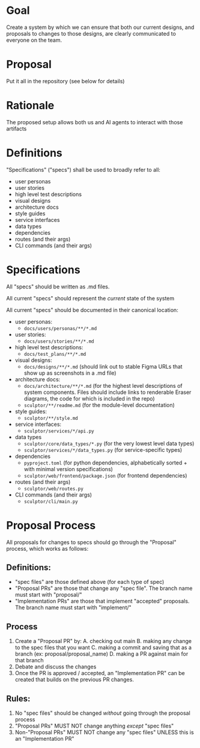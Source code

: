 # Goal

Create a system by which we can ensure that both our current designs, and proposals to changes to those designs, are clearly communicated to everyone on the team.

# Proposal

Put it all in the repository (see below for details)

# Rationale

The proposed setup allows both us and AI agents to interact with those artifacts

# Definitions

"Specifications" ("specs") shall be used to broadly refer to all:
- user personas
- user stories
- high level test descriptions
- visual designs
- architecture docs
- style guides
- service interfaces
- data types
- dependencies
- routes (and their args)
- CLI commands (and their args)

# Specifications

All "specs" should be written as .md files.

All current "specs" should represent the *current* state of the system

All current "specs" should be documented in their canonical location:
- user personas:
    - `docs/users/personas/**/*.md`
- user stories:
    - `docs/users/stories/**/*.md`
- high level test descriptions:
    - `docs/test_plans/**/*.md`
- visual designs:
    - `docs/designs/**/*.md`  (should link out to stable Figma URLs that show up as screenshots in a .md file)
- architecture docs:
    - `docs/architecture/**/*.md`  (for the highest level descriptions of system components. Files should include links to renderable Eraser diagrams, the code for which is included in the repo)
    - `sculptor/**/readme.md`  (for the module-level documentation)
- style guides:
    - `sculptor/**/style.md`
- service interfaces:
    - `sculptor/services/*/api.py`
- data types
    - `sculptor/core/data_types/*.py` (for the very lowest level data types)
    - `sculptor/services/*/data_types.py` (for service-specific types)
- dependencies
    - `pyproject.toml` (for python dependencies, alphabetically sorted + with minimal version specifications)
    - `sculptor/web/frontend/package.json` (for frontend dependencies)
- routes (and their args)
    - `sculptor/web/routes.py`
- CLI commands (and their args)
    - `sculptor/cli/main.py`

# Proposal Process

All proposals for changes to specs should go through the "Proposal" process, which works as follows:

## Definitions:
- "spec files" are those defined above (for each type of spec)
- "Proposal PRs" are those that change any "spec file". The branch name must start with "proposal/"
- "Implementation PRs" are those that implement "accepted" proposals. The branch name must start with "implement/"

## Process

1. Create a "Proposal PR" by:
    A. checking out main
    B. making any change to the spec files that you want
    C. making a commit and saving that as a branch (ex: proposal/proposal_name)
    D. making a PR against main for that branch
2. Debate and discuss the changes
3. Once the PR is approved / accepted, an "Implementation PR" can be created that builds on the previous PR changes.

## Rules:

1. No "spec files" should be changed *without* going through the proposal process
2. "Proposal PRs" MUST NOT change anything *except* "spec files"
3. Non-"Proposal PRs" MUST NOT change any "spec files" UNLESS this is an "Implementation PR"
